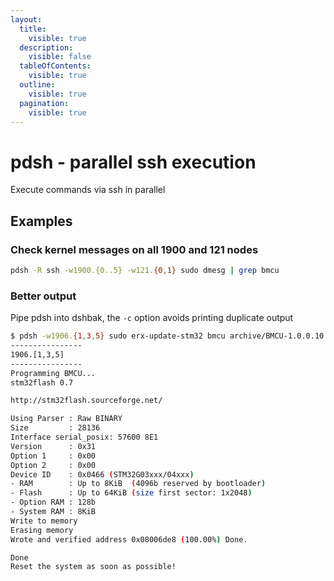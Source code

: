 ```yaml
---
layout:
  title:
    visible: true
  description:
    visible: false
  tableOfContents:
    visible: true
  outline:
    visible: true
  pagination:
    visible: true
---
```


# pdsh - parallel ssh execution

Execute commands via ssh in parallel

## Examples

### Check kernel messages on all 1900 and 121 nodes

```sh
pdsh -R ssh -w1900.{0..5} -w121.{0,1} sudo dmesg | grep bmcu
```

### Better output

Pipe pdsh into dshbak, the `-c` option avoids printing duplicate output

```bash
$ pdsh -w1906.{1,3,5} sudo erx-update-stm32 bmcu archive/BMCU-1.0.0.10.bin | dshbak -c
----------------
1906.[1,3,5]
----------------
Programming BMCU...
stm32flash 0.7

http://stm32flash.sourceforge.net/

Using Parser : Raw BINARY
Size         : 28136
Interface serial_posix: 57600 8E1
Version      : 0x31
Option 1     : 0x00
Option 2     : 0x00
Device ID    : 0x0466 (STM32G03xxx/04xxx)
- RAM        : Up to 8KiB  (4096b reserved by bootloader)
- Flash      : Up to 64KiB (size first sector: 1x2048)
- Option RAM : 128b
- System RAM : 8KiB
Write to memory
Erasing memory
Wrote and verified address 0x08006de8 (100.00%) Done.

Done
Reset the system as soon as possible!
```
